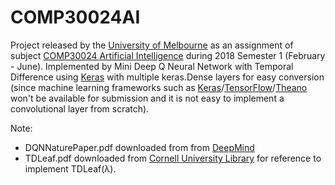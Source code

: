 # COMP30024AI

Project released by the [University of Melbourne](https://www.unimelb.edu.au/) as an assignment of subject [COMP30024 Artificial Intelligence](https://handbook.unimelb.edu.au/subjects/comp30024/print) during 2018 Semester 1 (February - June). Implemented by Mini Deep Q Neural Network with Temporal Difference using [Keras](https://keras.io/) with multiple keras.Dense layers for easy conversion (since machine learning frameworks such as [Keras](https://keras.io/)/[TensorFlow](https://www.tensorflow.org/)/[Theano](http://deeplearning.net/software/theano/) won't be available for submission and it is not easy to implement a convolutional layer from scratch).

Note:
* DQNNaturePaper.pdf downloaded from from [DeepMind](https://deepmind.com/research/publications/human-level-control-through-deep-reinforcement-learning/)
* TDLeaf.pdf downloaded from [Cornell University Library](https://arxiv.org/pdf/cs/9901001.pdf) for reference to implement TDLeaf(λ).
